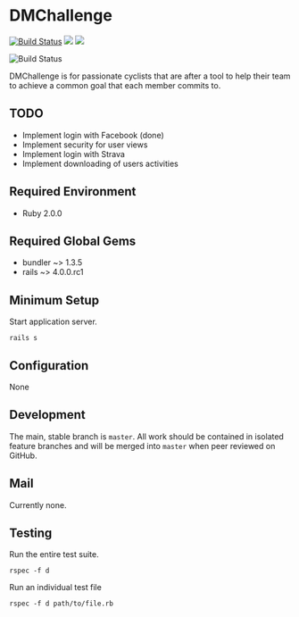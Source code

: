 # DMChallenge
[![Build Status](https://travis-ci.org/justinhennessy/dm-challenge.png)](https://travis-ci.org/justinhennessy/dm-challenge)
![](https://coveralls.io/repos/justinhennessy/dm-challenge/badge.png?branch=master)
![](https://codeclimate.com/github/justinhennessy/dm-challenge.png)

![Build Status](https://semaphoreapp.com/api/v1/projects/85cf7fbc-e3a3-449a-95b9-bd6ad09cc8cb/159915/shields_badge.png)

DMChallenge is for passionate cyclists that are after a tool to help their team
to achieve a common goal that each member commits to.

## TODO

- Implement login with Facebook (done)
- Implement security for user views
- Implement login with Strava
- Implement downloading of users activities

## Required Environment

* Ruby 2.0.0

## Required Global Gems

* bundler ~> 1.3.5
* rails ~> 4.0.0.rc1

## Minimum Setup

Start application server.

    rails s

## Configuration

None

## Development

The main, stable branch is `master`. All work should be contained in
isolated feature branches and will be merged into `master` when peer
reviewed on GitHub.

## Mail

Currently none.

## Testing

Run the entire test suite.

    rspec -f d

Run an individual test file

    rspec -f d path/to/file.rb
